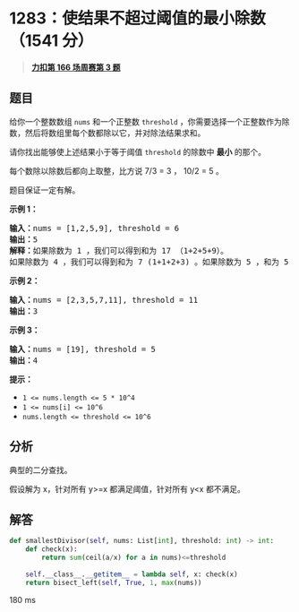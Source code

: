 # 1283：使结果不超过阈值的最小除数（1541 分）


> <u>**[力扣第 166 场周赛第 3 题](https://leetcode.cn/problems/find-the-smallest-divisor-given-a-threshold/)**</u>

## 题目

<p>给你一个整数数组 <code>nums</code> 和一个正整数 <code>threshold</code>  ，你需要选择一个正整数作为除数，然后将数组里每个数都除以它，并对除法结果求和。</p>

<p>请你找出能够使上述结果小于等于阈值 <code>threshold</code> 的除数中 <strong>最小</strong> 的那个。</p>

<p>每个数除以除数后都向上取整，比方说 7/3 = 3 ， 10/2 = 5 。</p>

<p>题目保证一定有解。</p>



<p><strong>示例 1：</strong></p>

<pre>
<strong>输入：</strong>nums = [1,2,5,9], threshold = 6
<strong>输出：</strong>5
<strong>解释：</strong>如果除数为 1 ，我们可以得到和为 17 （1+2+5+9）。
如果除数为 4 ，我们可以得到和为 7 (1+1+2+3) 。如果除数为 5 ，和为 5 (1+1+1+2)。
</pre>

<p><strong>示例 2：</strong></p>

<pre>
<strong>输入：</strong>nums = [2,3,5,7,11], threshold = 11
<strong>输出：</strong>3
</pre>

<p><strong>示例 3：</strong></p>

<pre>
<strong>输入：</strong>nums = [19], threshold = 5
<strong>输出：</strong>4
</pre>



<p><strong>提示：</strong></p>

<ul>
<li><code>1 &lt;= nums.length &lt;= 5 * 10^4</code></li>
<li><code>1 &lt;= nums[i] &lt;= 10^6</code></li>
<li><code>nums.length &lt;= threshold &lt;= 10^6</code></li>
</ul>


## 分析

典型的二分查找。

假设解为 x，针对所有 y>=x 都满足阈值，针对所有 y<x 都不满足。

## 解答

```python
def smallestDivisor(self, nums: List[int], threshold: int) -> int:
	def check(x):
		return sum(ceil(a/x) for a in nums)<=threshold
	
	self.__class__.__getitem__ = lambda self, x: check(x)
	return bisect_left(self, True, 1, max(nums))
```
180 ms
